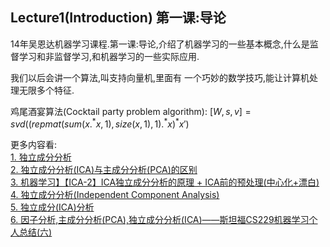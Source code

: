 ## Lecture1(Introduction) 第一课:导论
14年吴恩达机器学习课程.第一课:导论,介绍了机器学习的一些基本概念,什么是监督学习和非监督学习,和机器学习的一些实际应用.

我们以后会讲一个算法,叫支持向量机,里面有
一个巧妙的数学技巧,能让计算机处理无限多个特征.

鸡尾酒宴算法(Cocktail party problem algorithm):
$[W,s,v]=svd((repmat(sum(x.^*x,1),size(x,1),1).^*x)^*x')$

更多内容看:  
[1. 独立成分分析](../../3.吴恩达CS229/3.我的笔记/(11)独立成分分析.md)  
[2. 独立成分分析(ICA)与主成分分析(PCA)的区别](../../3.吴恩达CS229/3.我的笔记/独立成分分析(ICA)与主成分分析(PCA)的区别.md)  
[3. 机器学习】【ICA-2】ICA独立成分分析的原理 + ICA前的预处理(中心化+漂白)](https://blog.csdn.net/u012421852/article/details/80500940)  
[4. 独立成分分析(Independent Component Analysis)](https://www.cnblogs.com/jerrylead/archive/2011/04/19/2021071.html)  
[5. 独立成分(ICA)分析](https://www.jianshu.com/p/de396e8cce15)  
[6. 因子分析,主成分分析(PCA),独立成分分析(ICA)——斯坦福CS229机器学习个人总结(六)](https://blog.csdn.net/sinat_37965706/article/details/71330979)  
